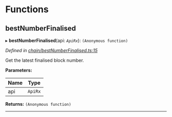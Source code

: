 

# Functions

<a id="bestnumberfinalised"></a>

##  bestNumberFinalised

▸ **bestNumberFinalised**(api: *`ApiRx`*): `(Anonymous function)`

*Defined in [chain/bestNumberFinalised.ts:15](https://github.com/polkadot-js/api/blob/1edf7a0/packages/api-derive/src/chain/bestNumberFinalised.ts#L15)*

Get the latest finalised block number.

**Parameters:**

| Name | Type |
| ------ | ------ |
| api | `ApiRx` |

**Returns:** `(Anonymous function)`

___

